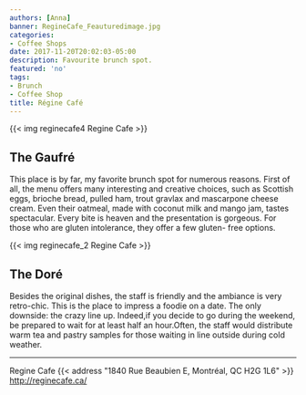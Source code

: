 ```yaml
---
authors: [Anna]
banner: RegineCafe_Feauturedimage.jpg
categories:
- Coffee Shops
date: 2017-11-20T20:02:03-05:00
description: Favourite brunch spot.
featured: 'no'
tags:
- Brunch
- Coffee Shop
title: Régine Café
---
```


{{< img reginecafe4 Regine Cafe >}}

## The Gaufré

This place is by far, my favorite brunch spot for numerous reasons. First of all, the menu offers many interesting and creative choices, such as Scottish eggs, brioche bread, pulled ham, trout gravlax and mascarpone cheese cream. Even their oatmeal, made with coconut milk and mango jam, tastes spectacular. Every bite is heaven and the presentation is gorgeous. For those who are gluten intolerance, they offer a few gluten- free options.

{{< img reginecafe_2 Regine Cafe >}}

## The Doré

Besides the original dishes, the staff is friendly and the ambiance is very retro-chic. This is the place to impress a foodie on a date. The only downside: the crazy line up. Indeed,if you decide to go during the weekend, be prepared to wait for at least half an hour.Often, the staff would distribute warm tea and pastry samples for those waiting in line outside during cold weather.

---

Regine Cafe
{{< address "1840 Rue Beaubien E, Montréal, QC H2G 1L6" >}}
http://reginecafe.ca/